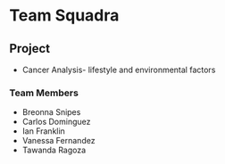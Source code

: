 # Team Squadra

## Project 
- Cancer Analysis- lifestyle and environmental factors


### Team Members

- Breonna Snipes
- Carlos Dominguez
- Ian Franklin
- Vanessa Fernandez
- Tawanda Ragoza

